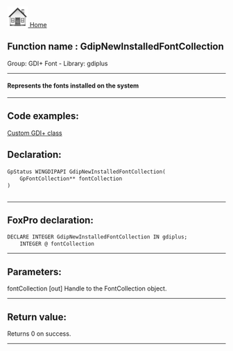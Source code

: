 [<img src="../../images/home.png"> Home ](https://github.com/VFPX/Win32API)  

## Function name : GdipNewInstalledFontCollection
Group: GDI+ Font - Library: gdiplus    
***  


#### Represents the fonts installed on the system
***  


## Code examples:
[Custom GDI+ class](../../samples/sample_450.md)  

## Declaration:
```foxpro  
GpStatus WINGDIPAPI GdipNewInstalledFontCollection(
	GpFontCollection** fontCollection
)
  
```  
***  


## FoxPro declaration:
```foxpro  
DECLARE INTEGER GdipNewInstalledFontCollection IN gdiplus;
	INTEGER @ fontCollection  
```  
***  


## Parameters:
fontCollection
[out] Handle to the FontCollection object.  
***  


## Return value:
Returns 0 on success.  
***  

